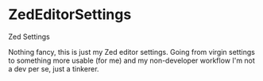 # ZedEditorSettings
Zed Settings

Nothing fancy, this is just my Zed editor settings. Going from virgin settings to something more usable (for me) and my non-developer workflow
I'm not a dev per se, just a tinkerer.

